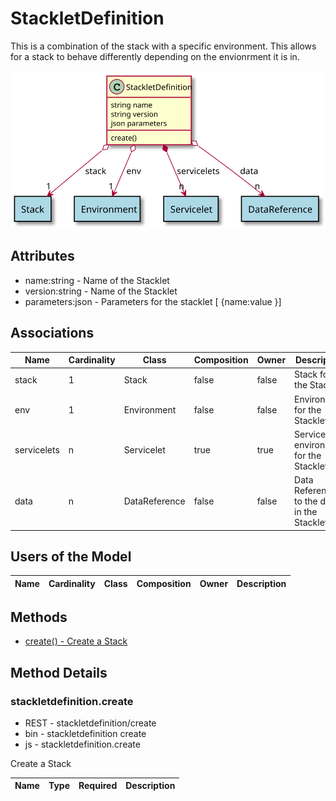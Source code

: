# StackletDefinition

This is a combination of the stack with a specific environment. This allows for a stack to behave differently depending on the envionrment it is in.

![Logical Diagram](./logical.svg)

## Attributes

* name:string - Name of the Stacklet
* version:string - Name of the Stacklet
* parameters:json - Parameters for the stacklet [ {name:value }]


## Associations

| Name | Cardinality | Class | Composition | Owner | Description |
| --- | --- | --- | --- | --- | --- |
| stack | 1 | Stack | false | false | Stack for the Stacklet |
| env | 1 | Environment | false | false | Environment for the Stacklet |
| servicelets | n | Servicelet | true | true | Service with environment for the Stacklet |
| data | n | DataReference | false | false | Data References to the data in the Stacklet |


## Users of the Model

| Name | Cardinality | Class | Composition | Owner | Description |
| --- | --- | --- | --- | --- | --- |





## Methods

* [create() - Create a Stack](#Action-create)


<h2>Method Details</h2>
    
### stackletdefinition.create
* REST - stackletdefinition/create
* bin - stackletdefinition create
* js - stackletdefinition.create

Create a Stack

| Name | Type | Required | Description |
|---|---|---|---|





